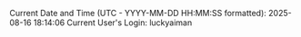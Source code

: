 Current Date and Time (UTC - YYYY-MM-DD HH:MM:SS formatted): 2025-08-16 18:14:06
Current User's Login: luckyaiman
